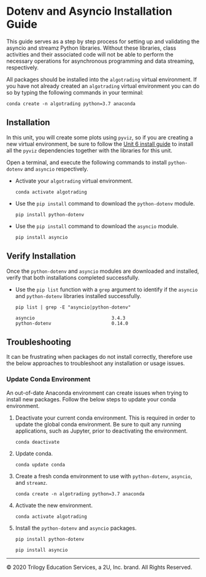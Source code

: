 # Dotenv and Asyncio Installation Guide

This guide serves as a step by step process for setting up and validating the asyncio and streamz Python libraries. Without these libraries, class activities and their associated code will not be able to perform the necessary operations for asynchronous programming and data streaming, respectively.

All packages should be installed into the `algotrading` virtual environment.  If you have not already created an `algotrading` virtual environment you can do so by typing the following commands in your terminal:

  ```shell
  conda create -n algotrading python=3.7 anaconda
  ```

## Installation

In this unit, you will create some plots using `pyviz`, so if you are creating a new virtual environment, be sure to follow the [Unit 6 install guide](../../06-PyViz/Supplemental/PyVizInstallationGuide.md) to install all the `pyviz` dependencies together with the libraries for this unit.

Open a terminal, and execute the following commands to install `python-dotenv` and `asyncio` respectively.

* Activate your `algotrading` virtual environment.

  ```shell
  conda activate algotrading
  ```

* Use the `pip install` command to download the `python-dotenv` module.

  ```shell
  pip install python-dotenv
  ```

* Use the `pip install` command to download the `asyncio` module.

  ```shell
  pip install asyncio
  ```

## Verify Installation

Once the `python-dotenv` and `asyncio` modules are downloaded and installed, verify that both installations completed successfully.

* Use the `pip list` function with a `grep` argument to identify if the `asyncio` and `python-dotenv` libraries installed successfully.

  ```shell
  pip list | grep -E "asyncio|python-dotenv"
  ```

  ```text
  asyncio                            3.4.3
  python-dotenv                      0.14.0
  ```

## Troubleshooting

It can be frustrating when packages do not install correctly, therefore use the below approaches to troubleshoot any installation or usage issues.

### Update Conda Environment

An out-of-date Anaconda environment can create issues when trying to install new packages. Follow the below steps to update your conda environment.

1. Deactivate your current conda environment. This is required in order to update the global conda environment. Be sure to quit any running applications, such as Jupyter, prior to deactivating the environment.

    ```shell
    conda deactivate
    ```

2. Update conda.

    ```shell
    conda update conda
    ```

3. Create a fresh conda environment to use with `python-dotenv`, `asyncio`, and `streamz`.

    ```shell
    conda create -n algotrading python=3.7 anaconda
    ```

4. Activate the new environment.

    ```shell
    conda activate algotrading
    ```

5. Install the `python-dotenv` and `asyncio` packages.

    ```shell
    pip install python-dotenv
    ```

    ```shell
    pip install asyncio
    ```

---

© 2020 Trilogy Education Services, a 2U, Inc. brand. All Rights Reserved.

